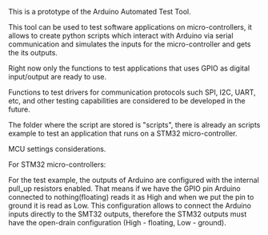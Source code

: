 This is a prototype of the Arduino Automated Test Tool.

This tool can be used to test software applications on micro-controllers, it allows to create python scripts
which interact with Arduino via serial communication and simulates the inputs for the micro-controller and 
gets the its outputs.

Right now only the functions to test applications that uses GPIO as digital input/output are ready to use.

Functions to test drivers for communication protocols such SPI, I2C, UART, etc, and other testing capabilities
are considered to be developed in the future.

The folder where the script are stored is "scripts", there is already an scripts example to test an application
that runs on a STM32 micro-controller.

MCU settings considerations.

For STM32 micro-controllers:

For the test example, the outputs of Arduino are configured with the internal pull_up resistors enabled.
That means if we have the GPIO pin Arduino connected to nothing(floating) reads it as High and when we put the pin to
ground it is read as Low. This configuration allows to connect the Arduino inputs directly to the SMT32 outputs, therefore
the STM32 outputs must have the open-drain configuration (High - floating, Low - ground).

